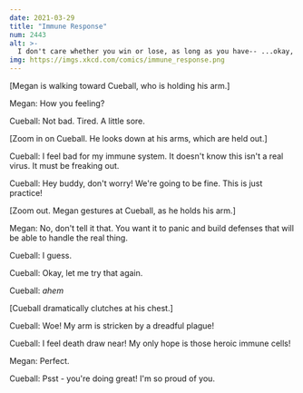```yaml
---
date: 2021-03-29
title: "Immune Response"
num: 2443
alt: >-
  I don't care whether you win or lose, as long as you have-- ...okay, sorry, I'm being reminded I very much care whether you win or lose. I need you to win, that's very important.
img: https://imgs.xkcd.com/comics/immune_response.png
---
```

[Megan is walking toward Cueball, who is holding his arm.]

Megan: How you feeling?

Cueball: Not bad. Tired. A little sore.

[Zoom in on Cueball. He looks down at his arms, which are held out.]

Cueball: I feel bad for my immune system. It doesn't know this isn't a real virus. It must be freaking out.

Cueball: Hey buddy, don't worry! We're going to be fine. This is just practice!

[Zoom out. Megan gestures at Cueball, as he holds his arm.]

Megan: No, don't tell it that. You want it to panic and build defenses that will be able to handle the real thing.

Cueball: I guess.

Cueball: Okay, let me try that again.

Cueball: *ahem*

[Cueball dramatically clutches at his chest.]

Cueball: Woe! My arm is stricken by a dreadful plague!

Cueball: I feel death draw near! My only hope is those heroic immune cells!

Megan: Perfect.

Cueball: Psst - you're doing great! I'm so proud of you.